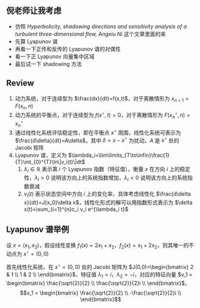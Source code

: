## 倪老师让我考虑

- 仿照 *Hyperbolicity, shadowing directions and sensitivity analysis of a turbulent three-dimensional ﬂow, Angxiu Ni* 这个文章里面的来
- 先算 Lyapunov 谱
- 再看一下正传和反传的 Lyapunov 谱的对偶性
- 看一下正 Lyapunov 向量集中区域
- 最后试一下 shadowing 方法 

## Review

1. 动力系统，对于连续型为 $\frac{dx}{dt}=f(x,t)$，对于离散情形为 $x_{n+1}=F(x_n,n)$
2. 动力系统的平衡点，对于连续型为 $f(x^\star,t)=0$，对于离散情形为 $F(x^\star_n, n)=x^\star_n$
3. 通过线性化系统评估稳定性，即在平衡点 $x^\star$ 周围，线性化系统可表示为 $\frac{d\delta}{dt}=A\delta$，其中 $\delta=x-x^\star$ 为扰动，$A$ 是 $x^\star$ 处的 Jacobi 矩阵
4. Lyapunov 谱，定义为 $\lambda_i=\lim\limits_{T\to\infin}\frac{1}{T}\int_{0}^{T}\ln\|v_i(t)\|dt$​
   1. $\lambda_i\in\mathbb{R}$ 表示第 $i$ 个 Lyapunov 指数（特征值），衡量 $x$ 在方向 $i$ 上的稳定性，$\lambda_i>0$ 说明该方向上的系统指数增加，$\lambda_i<0$ 说明该方向上的系统指数衰减
   2. $v_i(t)$ 表示状态空间中方向 $i$ 上的变化率，具体考虑线性化 $\frac{d\delta x}{dt}=J(x_0)\delta x$，线性化形式的解可以用指数形式表示为 $\delta x(t)=\sum_{i=1}^{n}c_i v_i e^{\lambda_i t}$

## Lyapunov 谱举例

设 $x=(x_1, x_2)$，假设线性变换 $f_1(x) = 2x_1+x_2$，$f_2(x) = x_1+2x_2$，则其唯一的不动点为 $x^\star=(0,0)$

首先线性化系统，在 $x^\star=(0,0)$ 处的 Jacobi 矩阵为 $J(0,0)=\begin{bmatrix} 2 & 1 \\ 1 & 2 \\ \end{bmatrix}$，特征值 $\lambda_1 = i$，$\lambda_2 = -i$，对应的特征向量 $v_1 = \begin{bmatrix} \frac{\sqrt{2}}{2} \\ \frac{\sqrt{2}}{2}i \\ \end{bmatrix}$，$$v_1 = \begin{bmatrix} \frac{\sqrt{2}}{2} \\ -\frac{\sqrt{2}}{2}i \\ \end{bmatrix}$$